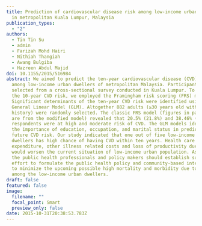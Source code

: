 ```yaml
---
title: Prediction of cardiovascular disease risk among low-income urban dwellers
  in metropolitan Kuala Lumpur, Malaysia
publication_types:
  - "2"
authors:
  - Tin Tin Su
  - admin
  - Farizah Mohd Hairi
  - Nithiah Thangiah
  - Awang Bulgiba
  - Hazreen Abdul Majid
doi: 10.1155/2015/516984
abstract: We aimed to predict the ten-year cardiovascular disease (CVD) risk
  among low-income urban dwellers of metropolitan Malaysia. Participants were
  selected from a cross-sectional survey conducted in Kuala Lumpur. To assess
  the 10-year CVD risk, we employed the Framingham risk scoring (FRS) models.
  Significant determinants of the ten-year CVD risk were identified using
  General Linear Model (GLM). Altogether 882 adults (≥30 years old with no CVD
  history) were randomly selected. The classic FRS model (figures in parentheses
  are from the modified model) revealed that 20.5% (21.8%) and 38.46% (38.9%) of
  respondents were at high and moderate risk of CVD. The GLM models identified
  the importance of education, occupation, and marital status in predicting the
  future CVD risk. Our study indicated that one out of five low-income urban
  dwellers has high chance of having CVD within ten years. Health care
  expenditure, other illness related costs and loss of productivity due to CVD
  would worsen the current situation of low-income urban population. As such,
  the public health professionals and policy makers should establish substantial
  effort to formulate the public health policy and community-based intervention
  to minimize the upcoming possible high mortality and morbidity due to CVD
  among the low-income urban dwellers.
draft: false
featured: false
image:
  filename: ""
  focal_point: Smart
  preview_only: false
date: 2015-10-31T20:38:53.783Z
---
```

